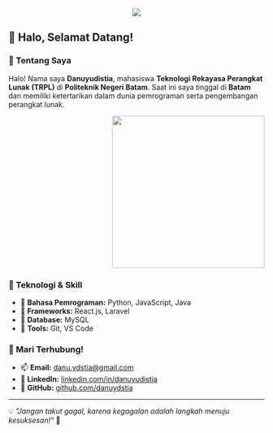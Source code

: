 <p align="center">
  <img src="https://capsule-render.vercel.app/api?type=waving&height=200&color=fc0303&text=Hey%20Everyone!🕹️&fontColor=ffffff&reversal=true&textBg=false&fontSize=60&fontAlignY=34" />
</p>

## 👋 Halo, Selamat Datang!

### 📌 Tentang Saya
Halo! Nama saya **Danuyudistia**, mahasiswa **Teknologi Rekayasa Perangkat Lunak (TRPL)** di **Politeknik Negeri Batam**. Saat ini saya tinggal di **Batam** dan memiliki ketertarikan dalam dunia pemrograman serta pengembangan perangkat lunak.

<p align="right">
   <img src="https://github.com/danuydstia/gif/blob/main/anime.gif" width="300"/>
</p>

### 🚀 Teknologi & Skill
- 🔹 **Bahasa Pemrograman:** Python, JavaScript, Java
- 🔹 **Frameworks:** React.js, Laravel
- 🔹 **Database:** MySQL
- 🔹 **Tools:** Git, VS Code

### 🤝 Mari Terhubung!
- 📫 **Email:** [danu.ydstia@gmail.com](mailto:danu.ydstia@gmail.com)
- 💼 **LinkedIn:** [linkedin.com/in/danuyudistia](https://linkedin.com/in/danuydstia)
- 🏡 **GitHub:** [github.com/danuydstia](https://github.com/danuydstia)

---

💡 *"Jangan takut gagal, karena kegagalan adalah langkah menuju kesuksesan!"* 🚀
